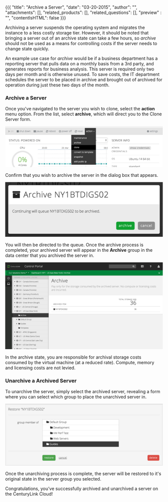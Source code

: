 {{{
  "title": "Archive a Server",
  "date": "03-20-2015",
  "author": "",
  "attachments": [],
  "related_products": [],
  "related_questions": [],
  "preview" : "",
  "contentIsHTML": false
}}}

Archiving a server suspends the operating system and migrates the instance to a less costly storage tier. However, it should be noted that bringing a server out of an archive state can take a few hours, so *archive* should not be used as a means for controlling costs if the server needs to change state quickly.

An example use case for *archive* would be if a business department has a reporting server that pulls data on a monthly basis from a 3rd party, and generates reports for business analysis. This server is required only two days per month and is otherwise unused. To save costs, the IT department schedules the server to be placed in archive and brought out of archived for operation during just these two days of the month.

### Archive a Server

Once you've navigated to the server you wish to clone, select the **action** menu option. From the list, select **archive**, which will direct you to the Clone Server form.

![archive server menu option](../images/servers-archive-1.png)

Confirm that you wish to archive the server in the dialog box that appears.

![confirm archive server](../images/servers-archive-2.png)

You will then be directed to the queue. Once the archive process is completed, your archived server will appear in the **Archive** group in the data center that you archived the server in.

![archived servers](../images/servers-archive-3.png)

In the archive state, you are responsible for archival storage costs consumed by the virtual machine (at a reduced rate). Compute, memory and licensing costs are not levied.

### Unarchive a Archived Server

To unarchive the server, simply select the archived server, revealing a form where you can select which group to place the unarchived server in.

![archived servers](../images/servers-archive-4.png)

Once the unarchiving process is complete, the server will be restored to it's original state in the server group you selected.

Congratulations, you’ve successfully archived and unarchived a server on the CenturyLink Cloud!

